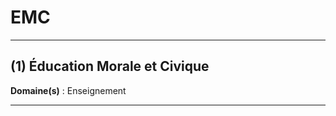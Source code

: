 # EMC

--------------------

## (1) Éducation Morale et Civique

**Domaine(s)** : Enseignement

--------------------